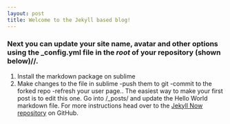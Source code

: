 ```yaml
---
layout: post
title: Welcome to the Jekyll based blog!
---
```


### Next you can update your site name, avatar and other options using the _config.yml file in the *root* of your repository (shown below)//.


1. Install the markdown package on sublime
2. Make changes to the file in sublime
-push them to git 
-commit to the forked repo
-refresh your user page..
The easiest way to make your first post is to edit this one. Go into /_posts/ and update the Hello World markdown file. For more instructions head over to the [Jekyll Now repository](https://github.com/barryclark/jekyll-now) on GitHub.